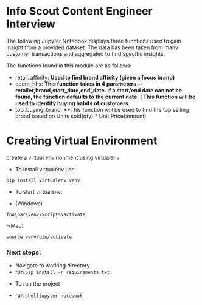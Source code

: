 # Info Scout Content Engineer Interview

The following Jupyter Notebook displays three functions used to gain insight from a provided dataset. The data has been taken from many customer transactions and aggregated to find specific insights.

The functions found in this module are as follows:
* retail_affinity: **Used to find brand affinity (given a focus brand)**
* count_hhs: **This function takes in 4 parameters -- retailer,brand,start_date,end_date. If a start/end date can not be found, the function defaults to the current date. | This function will be used to identify buying habits of customers**
* top_buying_brand: **This function will be used to find the top selling brand based on Units sold(qty) * Unit Price(amount)

# Creating Virtual Environment
create a virtual envirionment using virtualenv

* To install virtualenv use:
```shell
pip install virtualenv venv
```

* To start virtualenv:
- (Windows)
```shell
foo\bar\venv\Scripts\activate
```
-(Mac)
```shell
source venv/bin/activate
```

### Next steps:
- Navigate to working directory
- run ```pip install -r requirements.txt```
* To run the project
- run ```shelljupyter notebook```

